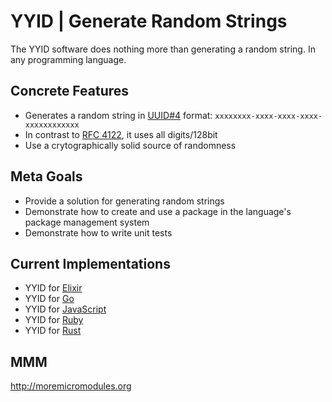# YYID | Generate Random Strings

The YYID software does nothing more than generating a random string. In any programming language.

## Concrete Features

- Generates a random string in [UUID#4](https://en.wikipedia.org/wiki/Universally_unique_identifier#Version_4_.28random.29) format: `xxxxxxxx-xxxx-xxxx-xxxx-xxxxxxxxxxxx`
- In contrast to [RFC 4122](https://tools.ietf.org/rfc/rfc4122.txt), it uses all digits/128bit
- Use a crytographically solid source of randomness

## Meta Goals

- Provide a solution for generating random strings
- Demonstrate how to create and use a package in the language's package management system
- Demonstrate how to write unit tests

## Current Implementations

- YYID for [Elixir](https://github.com/janlelis/yyid.ex)
- YYID for [Go](https://github.com/janlelis/yyid.go)
- YYID for [JavaScript](https://github.com/janlelis/yyid.js)
- YYID for [Ruby](https://github.com/janlelis/yyid.rb)
- YYID for [Rust](https://github.com/asaaki/yyid.rs)

## MMM

http://moremicromodules.org
